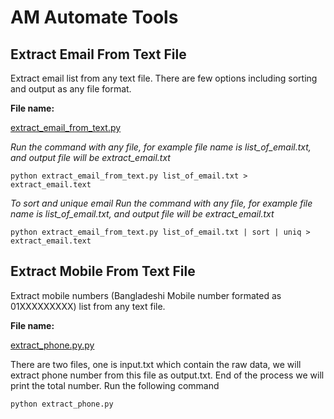 # AM Automate Tools

## Extract Email From Text File

Extract email list from any text file. There are few options including sorting and output as any file format.

**File name:**

[extract_email_from_text.py](extract_email_from_text.py)

*Run the command with any file, for example file name is list_of_email.txt, and output file will be extract_email.txt*

`python extract_email_from_text.py list_of_email.txt > extract_email.text`

*To sort and unique email Run the command with any file, for example file name is list_of_email.txt, and output file will be extract_email.txt*

`python extract_email_from_text.py list_of_email.txt | sort | uniq > extract_email.text`


## Extract Mobile From Text File

Extract mobile numbers (Bangladeshi Mobile number formated as 01XXXXXXXXX) list from any text file. 

**File name:**

[extract_phone.py.py](extract_phone.py.py)

There are two files, one is input.txt which contain the raw data, we will extract phone number from this file as output.txt. End of the process we will print the total number. Run the following command

`python extract_phone.py`